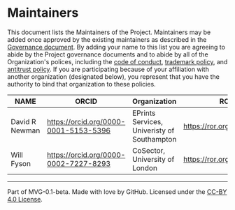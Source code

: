 # Maintainers

This document lists the Maintainers of the Project. Maintainers may be added once approved by the existing maintainers as described in the [Governance document](./GOVERNANCE.md). By adding your name to this list you are agreeing to abide by the Project governance documents and to abide by all of the Organization's polices, including the [code of conduct](../org-docs/CODE-OF-CONDUCT.md), [trademark policy](../org-docs/TRADEMARKS.md), and [antitrust policy](../org-docs/ANTITRUST.md). If you are participating because of your affiliation with another organization (designated below), you represent that you have the authority to bind that organization to these policies.

| **NAME** | **ORCID** | **Organization** | **ROR** |
| --- | --- | --- | --- |
| David R Newman | https://orcid.org/0000-0001-5153-5396 | EPrints Services, Univeristy of Southampton | https://ror.org/01ryk1543 |
| Will Fyson | https://orcid.org/0000-0002-7227-8293 | CoSector, University of London | https://ror.org/04cw6st05 |

---
Part of MVG-0.1-beta.
Made with love by GitHub. Licensed under the [CC-BY 4.0 License](https://creativecommons.org/licenses/by/4.0/).

